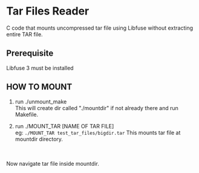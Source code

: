 # Tar Files Reader
 C code  that mounts uncompressed tar file using Libfuse without extracting entire TAR file.

## Prerequisite
Libfuse 3 must be installed 


## HOW TO MOUNT
1.  run ./unmount_make <br/> 
    This will create dir called "./mountdir" if not already there and run  Makefile.

2.  run ./MOUNT_TAR [NAME OF TAR FILE]  <br/>
    eg: `./MOUNT_TAR test_tar_files/bigdir.tar`
    This mounts tar file at mountdir directory.


<br/><br/>
Now navigate tar file inside mountdir.
